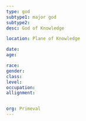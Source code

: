 ```yaml
---
type: god
subtype1: major god
subtype2:
desc: God of Knowledge

location: Plane of Knowledge

date:
age:

race:
gender:
class:
level:
occupation:
allignment:


org: Primeval
---
```

